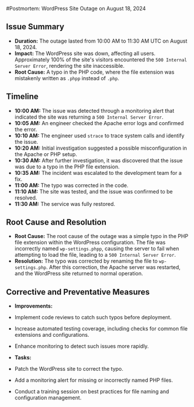 
#Postmortem: WordPress Site Outage on August 18, 2024

## Issue Summary
- **Duration:** The outage lasted from 10:00 AM to 11:30 AM UTC on August 18, 2024.
- **Impact:** The WordPress site was down, affecting all users. Approximately 100% of the site's visitors encountered the `500 Internal Server Error`, rendering the site inaccessible.
- **Root Cause:** A typo in the PHP code, where the file extension was mistakenly written as `.phpp` instead of `.php`.

## Timeline
- **10:00 AM:** The issue was detected through a monitoring alert that indicated the site was returning a `500 Internal Server Error`.
- **10:05 AM:** An engineer checked the Apache error logs and confirmed the error.
- **10:10 AM:** The engineer used `strace` to trace system calls and identify the issue.
- **10:20 AM:** Initial investigation suggested a possible misconfiguration in the Apache or PHP setup.
- **10:30 AM:** After further investigation, it was discovered that the issue was due to a typo in the PHP file extension.
- **10:35 AM:** The incident was escalated to the development team for a fix.
- **11:00 AM:** The typo was corrected in the code.
- **11:10 AM:** The site was tested, and the issue was confirmed to be resolved.
- **11:30 AM:** The service was fully restored.

## Root Cause and Resolution
- **Root Cause:** The root cause of the outage was a simple typo in the PHP file extension within the WordPress configuration. The file was incorrectly named `wp-settings.phpp`, causing the server to fail when attempting to load the file, leading to a `500 Internal Server Error`.
- **Resolution:** The typo was corrected by renaming the file to `wp-settings.php`. After this correction, the Apache server was restarted, and the WordPress site returned to normal operation.

## Corrective and Preventative Measures
- **Improvements:**
- Implement code reviews to catch such typos before deployment.
- Increase automated testing coverage, including checks for common file extensions and configurations.
- Enhance monitoring to detect such issues more rapidly.

 - **Tasks:**
 - Patch the WordPress site to correct the typo.
 - Add a monitoring alert for missing or incorrectly named PHP files.
 - Conduct a training session on best practices for file naming and configuration management.
